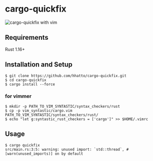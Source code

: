 # cargo-quickfix

![cargo-quickfix with vim](https://i.gyazo.com/031481fb45dc501b39f843a9b6dd5928.gif "cargo-quickfix with vim")

## Requirements

Rust 1.16+

## Installation and Setup

```
$ git clone https://github.com/hhatto/cargo-quickfix.git
$ cd cargo-quickfix
$ cargo install --force
```

### for vimmer

```
$ mkdir -p PATH_TO_VIM_SYNTASTIC/syntax_checkers/rust
$ cp -p vim_syntastic/cargo.vim PATH_TO_VIM_SYNTASTIC/syntax_checkers/rust/
$ echo "let g:syntastic_rust_checkers = ['cargo']" >> $HOME/.vimrc
```

## Usage

```
$ cargo quickfix
src/main.rs:3:5: warning: unused import: `std::thread`, #[warn(unused_imports)] on by default
```
